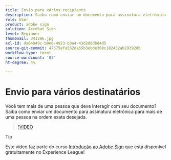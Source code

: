 ```yaml
---
title: Envio para vários recipients
description: Saiba como enviar um documento para assinatura eletrônica para mais de uma pessoa na ordem exata desejada
role: User
product: adobe sign
solution: Acrobat Sign
level: Beginner
thumbnail: 341296.jpg
exl-id: da64949c-b8e0-4923-b3a4-43d2d6dbd4d5
source-git-commit: 47575efa552da55b3ebde308c182432ab29392db
workflow-type: tm+mt
source-wordcount: '83'
ht-degree: 4%

---
```


# Envio para vários destinatários

Você tem mais de uma pessoa que deve interagir com seu documento? Saiba como enviar um documento para assinatura eletrônica para mais de uma pessoa na ordem exata desejada.

>[!VIDEO](https://video.tv.adobe.com/v/341296?hidetitle=true)

>[!TIP]
>
>Este vídeo faz parte do curso [Introdução ao Adobe Sign](https://experienceleague.adobe.com/?recommended=Sign-U-1-2020.1) que está disponível gratuitamente no Experience League!

